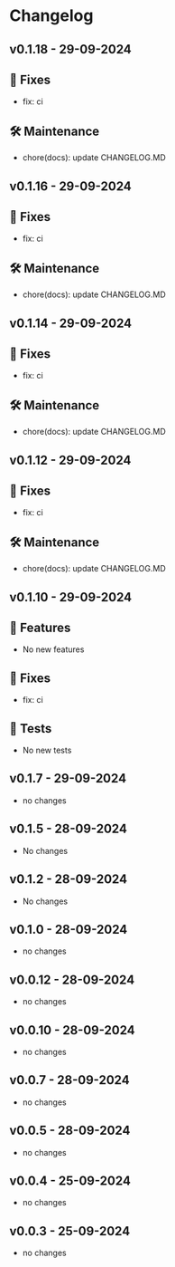 # Changelog
## v0.1.18 - 29-09-2024
## 🐛 Fixes

- fix: ci

## 🛠️ Maintenance

- chore(docs): update CHANGELOG.MD


## v0.1.16 - 29-09-2024
## 🐛 Fixes

- fix: ci

## 🛠️ Maintenance

- chore(docs): update CHANGELOG.MD


## v0.1.14 - 29-09-2024
## 🐛 Fixes

- fix: ci

## 🛠️ Maintenance

- chore(docs): update CHANGELOG.MD


## v0.1.12 - 29-09-2024
## 🐛 Fixes

- fix: ci

## 🛠️ Maintenance

- chore(docs): update CHANGELOG.MD


## v0.1.10 - 29-09-2024
## 🚀 Features

- No new features

## 🐛 Fixes

- fix: ci

## 🧪 Tests

- No new tests


## v0.1.7 - 29-09-2024
- no changes
## v0.1.5 - 28-09-2024
- No changes
## v0.1.2 - 28-09-2024
- No changes
## v0.1.0 - 28-09-2024
- no changes
## v0.0.12 - 28-09-2024
- no changes
## v0.0.10 - 28-09-2024
- no changes
## v0.0.7 - 28-09-2024
- no changes
## v0.0.5 - 28-09-2024
- no changes
## v0.0.4 - 25-09-2024
- no changes
## v0.0.3 - 25-09-2024
- no changes

